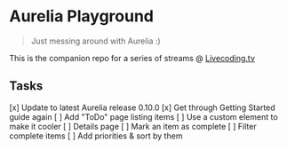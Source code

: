 # Aurelia Playground

  > Just messing around with Aurelia :)

This is the companion repo for a series of streams @ [Livecoding.tv](http://bit.ly/gizmocoding)

## Tasks

[x] Update to latest Aurelia release 0.10.0
[x] Get through Getting Started guide again
[ ] Add "ToDo" page listing items
[ ] Use a custom element to make it cooler
[ ] Details page
[ ] Mark an item as complete
[ ] Filter complete items
[ ] Add priorities & sort by them
